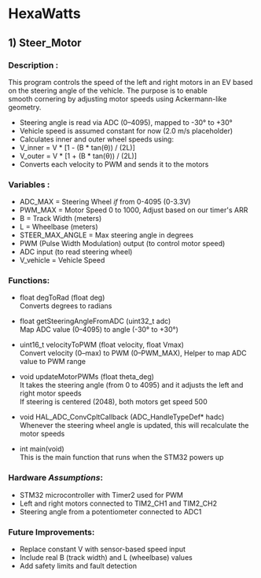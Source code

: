 # HexaWatts

## 1) Steer_Motor
### Description :
This program controls the speed of the left and right motors in an EV
based on the steering angle of the vehicle.       The purpose is to enable   
smooth cornering by adjusting motor speeds using Ackermann-like geometry.
* Steering angle is read via ADC (0–4095), mapped to -30° to +30°
* Vehicle speed is assumed constant for now (2.0 m/s placeholder)
* Calculates inner and outer wheel speeds using:
* V_inner = V * [1 - (B * tan(θ)) / (2L)]
* V_outer = V * [1 + (B * tan(θ)) / (2L)]
* Converts each velocity to PWM and sends it to the motors

### Variables :
 * ADC_MAX 	= Steering Wheel *if* from 0-4095 (0-3.3V)
 * PWM_MAX 	= Motor Speed 0 to 1000, Adjust based on our timer's ARR
 * B 		= Track Width (meters)
 * L		= Wheelbase (meters)
 * STEER_MAX_ANGLE = Max steering angle in degrees
 * PWM (Pulse Width Modulation) output (to control motor speed)
 * ADC input (to read steering wheel)
 * V_vehicle = Vehicle Speed
 
 ### Functions:
 *	float degToRad (float deg)      
 Converts degrees to radians
 
 *	float getSteeringAngleFromADC (uint32_t adc)          
 Map ADC value (0–4095) to angle (-30° to +30°)
 
 *	uint16_t velocityToPWM (float velocity, float Vmax)                     
 Convert velocity (0–max) to PWM (0–PWM_MAX), Helper to map ADC value to PWM range
 
 *	void updateMotorPWMs (float theta_deg)                        	
 It takes the steering angle (from 0 to 4095) and it adjusts the left and right motor speeds                            
 If steering is centered (2048), both motors get speed 500
 
 *	void HAL_ADC_ConvCpltCallback (ADC_HandleTypeDef* hadc)                       
 Whenever the steering wheel angle is updated, this will recalculate the motor speeds

 * int main(void)                       
 This is the main function that runs when the STM32 powers up

### Hardware *Assumptions*:
- STM32 microcontroller with Timer2 used for PWM
- Left and right motors connected to TIM2_CH1 and TIM2_CH2
- Steering angle from a potentiometer connected to ADC1
 
### Future Improvements:
- Replace constant V with sensor-based speed input
- Include real B (track width) and L (wheelbase) values
- Add safety limits and fault detection
